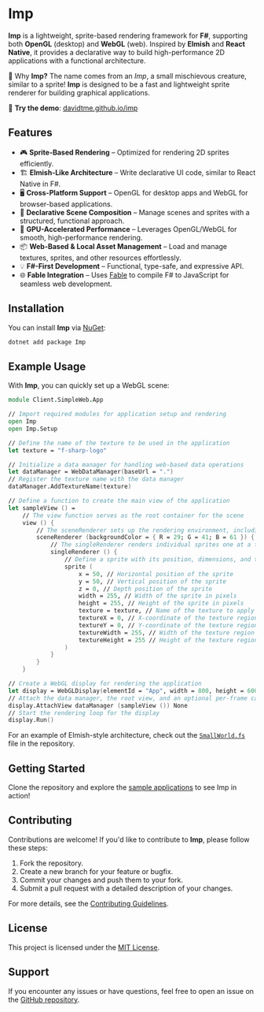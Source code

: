 ﻿# Imp  

**Imp** is a lightweight, sprite-based rendering framework for **F#**, supporting both **OpenGL** (desktop) and **WebGL** (web). Inspired by **Elmish** and **React Native**, it provides a declarative way to build high-performance 2D applications with a functional architecture.  

🔹 Why **Imp?** The name comes from an *Imp*, a small mischievous creature, similar to a sprite! **Imp** is designed to be a fast and lightweight sprite renderer for building graphical applications.  

🚀 **Try the demo**: [davidtme.github.io/imp](https://davidtme.github.io/imp)  

## Features  
- 🎮 **Sprite-Based Rendering** – Optimized for rendering 2D sprites efficiently.  
- 🏗 **Elmish-Like Architecture** – Write declarative UI code, similar to React Native in F#.  
- 🖥 **Cross-Platform Support** – OpenGL for desktop apps and WebGL for browser-based applications.  
- 🎨 **Declarative Scene Composition** – Manage scenes and sprites with a structured, functional approach.  
- 🚀 **GPU-Accelerated Performance** – Leverages OpenGL/WebGL for smooth, high-performance rendering.  
- 📦 **Web-Based & Local Asset Management** – Load and manage textures, sprites, and other resources effortlessly.  
- 💡 **F#-First Development** – Functional, type-safe, and expressive API.  
- 🌐 **Fable Integration** – Uses [Fable](https://fable.io/) to compile F# to JavaScript for seamless web development.  

## Installation  

You can install **Imp** via [NuGet](https://www.nuget.org/packages/Imp/):  

```bash
dotnet add package Imp
```

## Example Usage  
With **Imp**, you can quickly set up a WebGL scene:  

```fsharp
module Client.SimpleWeb.App

// Import required modules for application setup and rendering
open Imp
open Imp.Setup

// Define the name of the texture to be used in the application
let texture = "f-sharp-logo"

// Initialize a data manager for handling web-based data operations
let dataManager = WebDataManager(baseUrl = ".")
// Register the texture name with the data manager
dataManager.AddTextureName(texture)

// Define a function to create the main view of the application
let sampleView () =
    // The view function serves as the root container for the scene
    view () {
        // The sceneRenderer sets up the rendering environment, including the background color
        sceneRenderer (backgroundColor = { R = 29; G = 41; B = 61 }) {
            // The singleRenderer renders individual sprites one at a time
            singleRenderer () { 
                // Define a sprite with its position, dimensions, and texture properties
                sprite (
                    x = 50, // Horizontal position of the sprite
                    y = 50, // Vertical position of the sprite
                    z = 0, // Depth position of the sprite
                    width = 255, // Width of the sprite in pixels
                    height = 255, // Height of the sprite in pixels
                    texture = texture, // Name of the texture to apply to the sprite
                    textureX = 0, // X-coordinate of the texture region to use
                    textureY = 0, // Y-coordinate of the texture region to use
                    textureWidth = 255, // Width of the texture region to use
                    textureHeight = 255 // Height of the texture region to use
                )
            }
        }
    }

// Create a WebGL display for rendering the application
let display = WebGLDisplay(elementId = "App", width = 800, height = 600) // Specify the HTML element and display dimensions
// Attach the data manager, the root view, and an optional per-frame callback to the display
display.AttachView dataManager (sampleView ()) None
// Start the rendering loop for the display
display.Run()

```  

For an example of Elmish-style architecture, check out the [`SmallWorld.fs`](https://github.com/davidtme/Imp/blob/main/src/Client.Common/Components/SmallWorld.fs) file in the repository.

## Getting Started

Clone the repository and explore the [sample applications](https://github.com/davidtme/Imp/tree/main/src/Client.SimpleWeb) to see Imp in action!

## Contributing  

Contributions are welcome! If you'd like to contribute to **Imp**, please follow these steps:  
1. Fork the repository.  
2. Create a new branch for your feature or bugfix.  
3. Commit your changes and push them to your fork.  
4. Submit a pull request with a detailed description of your changes.  

For more details, see the [Contributing Guidelines](CONTRIBUTING.md).  

## License  

This project is licensed under the [MIT License](LICENSE).  

## Support  

If you encounter any issues or have questions, feel free to open an issue on the [GitHub repository](https://github.com/davidtme/Imp/issues).